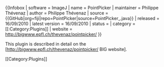 {{Infobox
| software               = ImageJ
| name                   = PointPicker
| maintainer             = Philippe Thévenaz
| author                 = Philippe Thévenaz
| source                 = {{GitHub|org=fiji|repo=PointPicker|source=PointPicker_.java}}
| released               = 16/09/2010
| latest version         = 16/09/2010
| status                 = 
| category               = [[:Category:Plugins]]
| website                = http://bigwww.epfl.ch/thevenaz/pointpicker/
}}

This plugin is described in detail on the [http://bigwww.epfl.ch/thevenaz/pointpicker/ BIG website].

[[Category:Plugins]]

